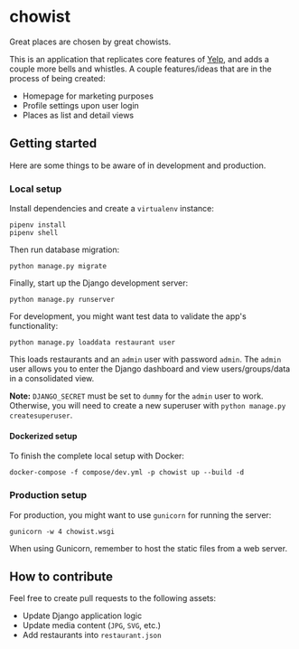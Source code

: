 # chowist

Great places are chosen by great chowists.

This is an application that replicates core features of [Yelp](https://www.yelp.com/), and adds a couple more bells and whistles. A couple features/ideas that are in the process of being created:

- Homepage for marketing purposes
- Profile settings upon user login
- Places as list and detail views

## Getting started

Here are some things to be aware of in development and production.

### Local setup

Install dependencies and create a `virtualenv` instance:

    pipenv install
    pipenv shell

Then run database migration:

    python manage.py migrate

Finally, start up the Django development server:

    python manage.py runserver

For development, you might want test data to validate the app's functionality:

    python manage.py loaddata restaurant user

This loads restaurants and an `admin` user with password `admin`. The `admin` user allows you to enter the Django dashboard and view users/groups/data in a consolidated view.

**Note:** `DJANGO_SECRET` must be set to `dummy` for the `admin` user to work. Otherwise, you will need to create a new superuser with `python manage.py createsuperuser`.

#### Dockerized setup

To finish the complete local setup with Docker:

    docker-compose -f compose/dev.yml -p chowist up --build -d

### Production setup

For production, you might want to use `gunicorn` for running the server:

    gunicorn -w 4 chowist.wsgi

When using Gunicorn, remember to host the static files from a web server.

## How to contribute

Feel free to create pull requests to the following assets:

- Update Django application logic
- Update media content (`JPG`, `SVG`, etc.)
- Add restaurants into `restaurant.json`
